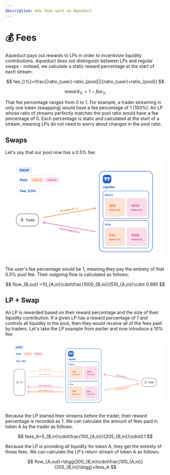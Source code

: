 ```yaml
---
description: How fees work on Aqueduct
---
```


# 💰 Fees

Aqueduct pays out rewards to LPs in order to incentivize liquidity contributions. Aqueduct does not distinguish between LPs and regular swaps - instead, we calculate a static reward percentage at the start of each stream:

$$
fee_{\%}=\frac{|ratio_{user}-ratio_{pool}|}{ratio_{user}+ratio_{pool}}
$$

$$
reward_{\%}=1-fee_{\%}
$$

That fee percentage ranges from 0 to 1. For example, a trader streaming in only one token (swapping) would have a fee percentage of 1 (100%). An LP whose ratio of streams perfectly matches the pool ratio would have a fee percentage of 0. Each percentage is static and calculated at the start of a stream, meaning LPs do not need to worry about changes in the pool ratio.

## Swaps

Let's say that our pool now has a 0.5% fee:

![](<../../.gitbook/assets/Screenshot 2022-08-15 at 11.52.54 PM.png>)

The user's fee percentage would be 1, meaning they pay the entirety of that 0.5% pool fee. Their outgoing flow is calculated as follows:

$$
flow_{B,out} =10_{A,in}\cdot\frac{1000_{B,in}}{510_{A,in}}\cdot 0.995
$$

## LP + Swap

An LP is rewarded based on their reward percentage and the size of their liquidity contribution. If a given LP has a reward percentage of 1 and controls all liquidity in the pool, then they would receive all of the fees paid by traders. Let's take the LP example from earlier and now introduce a 10% fee:

![](<../../.gitbook/assets/Screenshot 2022-08-16 at 12.07.56 AM.png>)

Because the LP started their streams before the trader, their reward percentage is recorded as 1. We can calculate the amount of fees paid in token A by the trader as follows:

$$
fees_A=5_{B,in}\cdot\frac{100_{A,in}}{205_{B,in}}\cdot0.1
$$

Because the LP is providing all liquidity for token A, they get the entirety of those fees. We can calculate the LP's return stream of token A as follows:

$$
flow_{A,out}=\bigg(200_{B,in}\cdot\frac{100_{A,in}}{205_{B,in}}\bigg)+fees_A
$$
